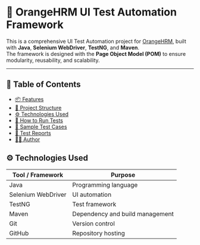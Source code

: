 # 🚀 OrangeHRM UI Test Automation Framework

This is a comprehensive UI Test Automation project for [OrangeHRM](https://www.orangehrm.com/), built with **Java**, **Selenium WebDriver**, **TestNG**, and **Maven**.  
The framework is designed with the **Page Object Model (POM)** to ensure modularity, reusability, and scalability.

---

## 📌 Table of Contents

- [📦 Features](#-features)
- [🧱 Project Structure](#-project-structure)
- [⚙️ Technologies Used](#️-technologies-used)
- [🚀 How to Run Tests](#-how-to-run-tests)
- [🧪 Sample Test Cases](#-sample-test-cases)
- [📁 Test Reports](#-test-reports)
- [🧑‍💻 Author](#-author)


## ⚙️ Technologies Used

| Tool / Framework      | Purpose                         |
|-----------------------|----------------------------------|
| Java                  | Programming language             |
| Selenium WebDriver    | UI automation                    |
| TestNG                | Test framework                   |
| Maven                 | Dependency and build management  |
| Git                   | Version control                  |
| GitHub                | Repository hosting               |

